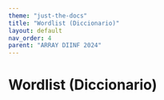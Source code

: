 ```yaml
---
theme: "just-the-docs"
title: "Wordlist (Diccionario)"
layout: default
nav_order: 4
parent: "ARRAY DIINF 2024"
---
```

# Wordlist (Diccionario)
